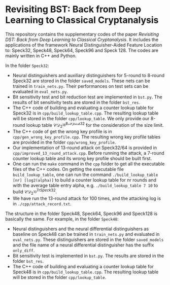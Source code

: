 # Revisiting BST: Back from Deep Learning to Classical Cryptanalysis

This repository contains the supplementary codes of the paper *Revisiting DST: Back from Deep Learning to Classical Cryptanalysis*. It includes the applications of the framework Neural Distinguisher-Aided Feature Location to: Speck32, Speck48, Speck64, Speck96 and Speck 128. The codes are mainly written in C++ and Python.

In the folder `Speck32`:

* Neural distinguishers and auxiliary distinguishers for 5-round to 8-round Speck32 are stored in the folder `saved_models`. These nets can be trained in `train_nets.py`. Their performances on test sets can be evaluated in `eval_nets.py`.
* Bit sensitivity test and bit reduction test are implemented in `bst.py`. The results of bit sensitivity tests are stored in the folder `bst_res`.
* The C++ code of building and evaluating a counter lookup table for Speck32 is in `cpp/build_lookup_table.cpp`. The resulting lookup table will be stored in the folder `cpp/lookup_table`. We only provide our 8-round lookup table $\mathcal{CD^{8rSpeck32}_{2^{18}}}$ for the consideration of the size limit.
* The C++ code of get the wrong key profile is in `cpp/gen_wrong_key_profile.cpp`. The resulting wrong key profile tables are provided in the folder `cpp/wrong_key_profile`.
* Our implementation of 13-round attack on Speck32/64 is provided in `cpp/improved_13_round_attack.cpp`. Before running the attack, a 7-round counter lookup table and its wrong key profile should be built first.
* One can run the `make` command in the `cpp` folder to get all the executable files of the C++ codes. On getting the executable file `build_lookup_table`, one can run the command `./build_lookup_table [nr] [log2(alpha)]` to build a counter lookup table for nr rounds and with the average table entry alpha, e.g. `./build_lookup_table 7 10` to build $\mathcal{CD}^{7rSpeck32}_{2^{10}}$​.
* We have run the 13-round attack for 100 times, and the attacking log is in `./cpp/attack_record.txt`.

The structure in the folder Speck48, Speck64, Speck96 and Speck128 is basically the same. For example, in the folder `Speck48`:

* Neural distinguishers and the neural differential distinguishers as baseline on Speck48 can be trained in `train_nets.py` and evaluated in `eval_nets.py`. These distinguishers are stored in the folder `saved_models` and the file name of a neural differential distinguisher has the suffix `only_diff`. 
* Bit sensitivity test is implemented in `bst.py`. The results are stored in the folder `bst_res`.
* The C++ code of building and evaluating a counter lookup table for Speck48 is in `cpp/build_lookup_table.cpp`. The resulting lookup table will be stored in the folder `cpp/lookup_table`.


